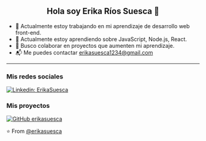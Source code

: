 <h2 align="center" >
Hola soy Erika Ríos Suesca 👋
</h2>

- 🔭 Actualmente estoy trabajando en mi aprendizaje de desarrollo web front-end.
- 🌱 Actualmente estoy aprendiendo sobre JavaScript, Node.js, React.
- 👯 Busco colaborar en proyectos que aumenten mi aprendizaje.
- 📬 Me puedes contactar erikasuesca1234@gmail.com

------
<h3 align="left">Mis redes sociales</h3>

[![Linkedin: ErikaSuesca](https://img.shields.io/badge/-ErikaSuesca-blue?style=flat-square&logo=Linkedin&logoColor=white&link=https://www.linkedin.com/in/erika-rios-suesca/)](https://www.linkedin.com/in/erika-rios-suesca/)

<h3 align="left">Mis proyectos</h3>

[![GitHub erikasuesca](https://img.shields.io/github/erikasuesca?label&style=social)](https://github.com/ErikaSuesca)


⭐️ From [@erikasuesca](https://github.com/ErikaSuesca)
